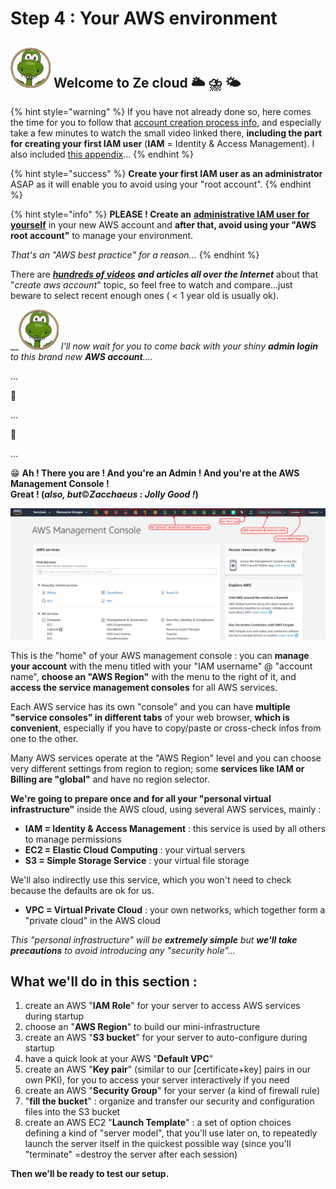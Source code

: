 # Step 4 : Your AWS environment

## ![](../.gitbook/assets/zeferby_dino_64.png) Welcome to Ze cloud 🌥 ⛈ 🌤 

{% hint style="warning" %}
If you have not already done so, here comes the time for you to follow that [account creation process info](../proposed-solution/amazon-web-services.md#how-to-create-an-aws-account), and especially take a few minutes to watch the small video linked there, **including the part for creating your first IAM user** \(**IAM** = Identity & Access Management\). I also included [this appendix](../appendixes/aws-user-with-api-keys.md)...
{% endhint %}

{% hint style="success" %}
**Create your first IAM user as an administrator** ASAP as it will enable you to avoid using your "root account".
{% endhint %}

{% hint style="info" %}
**PLEASE ! Create an** [**administrative IAM user for yourself**](../appendixes/aws-user-with-api-keys.md) in your new AWS account and **after that, avoid using your "AWS root account"** to manage your environment.

_That's an "AWS best practice" for a reason..._
{% endhint %}

There are [_**hundreds of videos**_](https://www.youtube.com/results?search_query=create+aws+account) _**and articles all over the Internet**_ about that "_create aws account_" topic, so feel free to watch and compare...just beware to select recent enough ones \( &lt; 1 year old is usually ok\).



\_\_![](../.gitbook/assets/zeferby_dino_64%20%281%29.png) _I'll now wait for you to come back with your shiny **admin login** to this brand new **AWS account**...._

...

👀 

...

👀 

...

😁 **Ah ! There you are ! And you're an Admin ! And you're at the AWS Management Console !  
Great ! \(**_**also, but**_©_**Zacchaeus : Jolly Good !**_**\)**

![The AWS Management Console](../.gitbook/assets/image%20%2883%29.png)

This is the "home" of your AWS management console : you can **manage your account** with the menu titled with your "IAM username" @ "account name", **choose an "AWS Region"** with the menu to the right of it, and **access the service management consoles** for all AWS services.

Each AWS service has its own "console" and you can have **multiple "service consoles" in different tabs** of your web browser, **which is convenient**, especially if you have to copy/paste or cross-check infos from one to the other.

Many AWS services operate at the "AWS Region" level and you can choose very different settings from region to region; some **services like IAM or Billing are "global"** and have no region selector.



**We're going to prepare once and for all your "personal virtual infrastructure"** inside the AWS cloud, using several AWS services, mainly :

* **IAM = Identity & Access Management** : this service is used by all others to manage permissions
* **EC2 = Elastic Cloud Computing** : your virtual servers
* **S3 = Simple Storage Service** : your virtual file storage

We'll also indirectly use this service, which you won't need to check because the defaults are ok for us.

* **VPC = Virtual Private Cloud** : your own networks, which together form a "private cloud" in the AWS cloud

_This "personal infrastructure" will be **extremely simple** but **we'll take precautions** to avoid introducing any "security hole"..._



## What we'll do in this section :

1. create an AWS "**IAM Role**" for your server to access AWS services during startup
2. choose an "**AWS Region**" to build our mini-infrastructure
3. create an AWS "**S3 bucket**" for your server to auto-configure during startup
4. have a quick look at your AWS "**Default VPC**"
5. create an AWS "**Key pair**" \(similar to our \[certificate+key\] pairs in our own PKI\), for you to access your server interactively if you need
6. create an AWS "**Security Group**" for your server \(a kind of firewall rule\)
7. "**fill the bucket**" : organize and transfer our security and configuration files into the S3 bucket
8. create an AWS EC2 "**Launch Template**" : a set of option choices defining a kind of "server model", that you'll use later on, to repeatedly launch the server itself in the quickest possible way \(since you'll "terminate" =destroy the server after each session\)

**Then we'll be ready to test our setup.**



